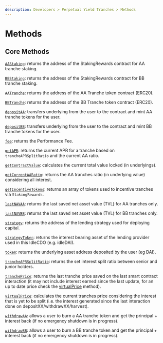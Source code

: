 ```yaml
---
description: Developers > Perpetual Yield Tranches > Methods
---
```


# Methods

## Core Methods

[`AAStaking`](aastaking.md): returns the address of the StakingRewards contract for AA tranche staking.

[`BBStaking`](bbstaking.md): returns the address of the StakingRewards contract for BB tranche staking.

[`AATranche`](aatranche.md): returns the address of the AA Tranche token contract (ERC20).

[`BBTranche`](bbtranche.md): returns the address of the BB Tranche token contract (ERC20).

[`depositAA`](depositaa.md): transfers underlying from the user to the contract and mint AA tranche tokens for the user.

[`depositBB`](depositbb.md): transfers underlying from the user to the contract and mint BB tranche tokens for the user.

[`fee`](fee.md): returns the Performance Fee.

[`getAPR`](getapr.md): returns the current APR for a tranche based on `trancheAPRSplitRatio` and the current AA ratio.

[`getContractValue`](getcontractvalue.md): calculates the current total value locked (in underlyings).

[`getCurrentAARatio`](getcurrentaaratio.md): returns the AA tranches ratio (in underlying value) considering all interest.

[`getIncentiveTokens`](getincentivetokens.md): returns an array of tokens used to incentive tranches via `StakingRewards`.

[`lastNAVAA`](lastnavaa.md): returns the last saved net asset value (TVL) for AA tranches only.

[`lastNAVBB`](lastnavbb.md): returns the last saved net asset value (TVL) for BB tranches only.

[`strategy`](strategy.md): returns the address of the lending strategy used for deploying capital.

[`strategyToken`](strategytoken.md): returns the interest bearing asset of the lending provider used in this IdleCDO (e.g. idleDAI).

[`token`](token.md): returns the underlying asset address deposited by the user (eg DAI).

[`trancheAPRSplitRatio`](trancheaprsplitratio.md): returns the set interest split ratio between senior and junior holders.

[`tranchePrice`](trancheprice.md): returns the last tranche price saved on the last smart contract interaction (it may not include interest earned since the last update, for an up to date price check the [virtualPrice](virtualprice.md) method).

[`virtualPrice`](virtualprice.md):  calculates the current tranches price considering the interest that is yet to be split (i.e. the interest generated since the last interaction done on depositXX/withdrawXX/harvest).

[`withdrawAA`](withdrawaa.md): allows a user to burn a AA tranche token and get the principal + interest back (if no emergency shutdown is in progress).

[`withdrawBB`](withdrawbb.md): allows a user to burn a BB tranche token and get the principal + interest back (if no emergency shutdown is in progress).
